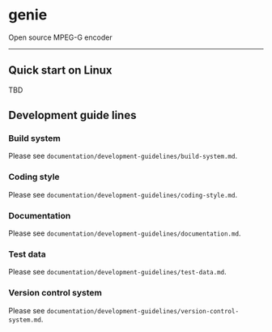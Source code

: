 # genie

Open source MPEG-G encoder

---

## Quick start on Linux

TBD

## Development guide lines

### Build system

Please see ``documentation/development-guidelines/build-system.md``.

### Coding style

Please see ``documentation/development-guidelines/coding-style.md``.

### Documentation

Please see ``documentation/development-guidelines/documentation.md``.

### Test data

Please see ``documentation/development-guidelines/test-data.md``.

### Version control system

Please see ``documentation/development-guidelines/version-control-system.md``.
